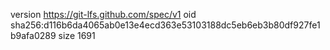 version https://git-lfs.github.com/spec/v1
oid sha256:d116b6da4065ab0e13e4ecd363e53103188dc5eb6eb3b80df927fe1b9afa0289
size 1691
